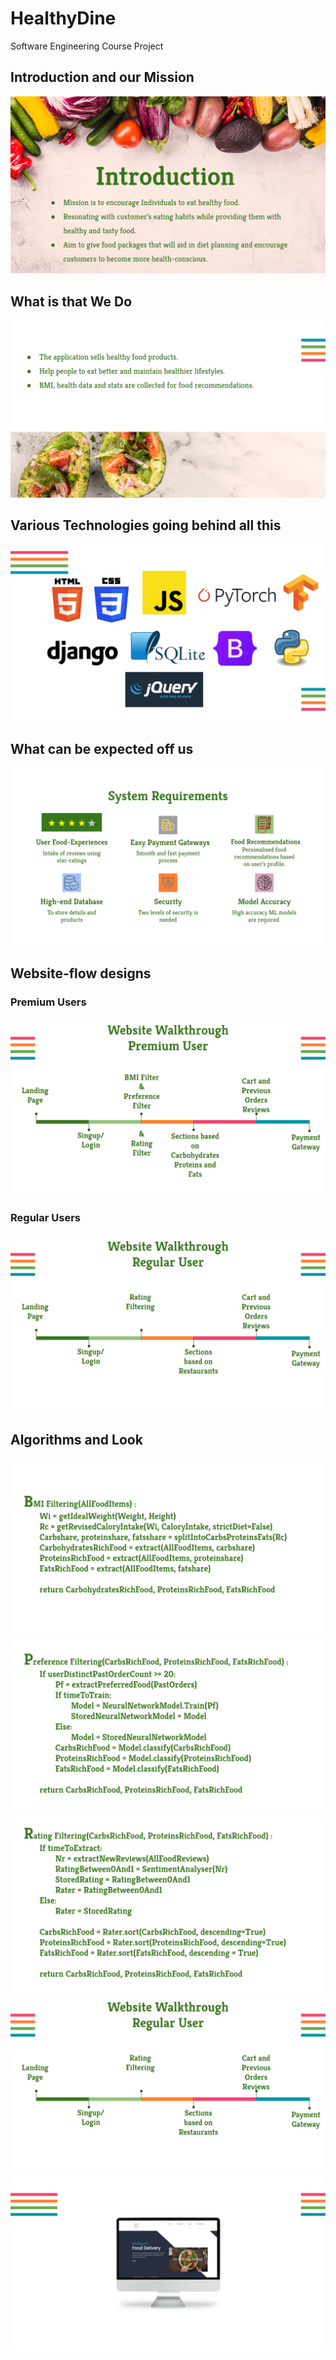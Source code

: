 # HealthyDine
Software Engineering Course Project

## Introduction and our Mission

![alt text](https://github.com/propranu6/healthydine/blob/spotlight/Screenshot%20(17).png?raw=true)

## What is that We Do
![alt text](https://github.com/propranu6/healthydine/blob/spotlight/Screenshot%20(18).png?raw=true)

## Various Technologies going behind all this
![alt text](https://github.com/propranu6/healthydine/blob/spotlight/Screenshot%20(19).png?raw=true)

## What can be expected off us
![alt text](https://github.com/propranu6/healthydine/blob/spotlight/Screenshot%20(20).png?raw=true)

## Website-flow designs
### Premium Users
![alt text](https://github.com/propranu6/healthydine/blob/spotlight/Screenshot%20(21).png?raw=true)
### Regular Users
![alt text](https://github.com/propranu6/healthydine/blob/spotlight/Screenshot%20(25).png?raw=true)

## Algorithms and Look
![alt text](https://github.com/propranu6/healthydine/blob/spotlight/Screenshot%20(22).png?raw=true)
![alt text](https://github.com/propranu6/healthydine/blob/spotlight/Screenshot%20(23).png?raw=true)
![alt text](https://github.com/propranu6/healthydine/blob/spotlight/Screenshot%20(24).png?raw=true)
![alt text](https://github.com/propranu6/healthydine/blob/spotlight/Screenshot%20(25).png?raw=true)
![alt text](https://github.com/propranu6/healthydine/blob/spotlight/Screenshot%20(27).png?raw=true)

